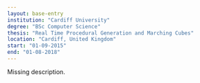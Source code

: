 ```yaml
---
layout: base-entry
institution: "Cardiff University"
degree: "BSc Computer Science"
thesis: "Real Time Procedural Generation and Marching Cubes"
location: "Cardiff, United Kingdom"
start: "01-09-2015"
end: "01-08-2018"
---
```


Missing description.
